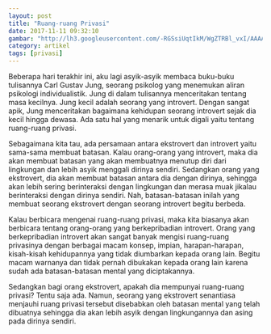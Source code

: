 ```yaml
---
layout: post
title: "Ruang-ruang Privasi"
date: 2017-11-11 09:32:10
gambar: "http://lh3.googleusercontent.com/-RGSsiUqtIkM/WgZTRBl_vxI/AAAAAAAACrY/J7EOYEvaBAYkfzYsBYUfyBuIlzozFbGwwCLcBGAs/s900/636153590394247604-555314234_introvert.jpg"
category: artikel
tags: [privasi]
---
```


Beberapa hari terakhir ini, aku lagi asyik-asyik membaca buku-buku tulisannya Carl Gustav Jung, seorang psikolog yang menemukan aliran psikologi individualistik. Jung di dalam tulisannya menceritakan tentang masa kecilnya. Jung kecil adalah seorang yang introvert. Dengan sangat apik, Jung menceritakan bagaimana kehidupan seorang introvert sejak dia kecil hingga dewasa. Ada satu hal yang menarik untuk digali yaitu tentang ruang-ruang privasi.

Sebagaimana kita tau, ada persamaan antara ekstrovert dan introvert yaitu sama-sama membuat batasan. Kalau orang-orang yang introvert, maka dia akan membuat batasan yang akan membuatnya menutup diri dari lingkungan dan lebih asyik menggali dirinya sendiri. Sedangkan orang yang ekstrovert, dia akan membuat batasan antara dia dengan dirinya, sehingga akan lebih sering berinteraksi dengan lingkungan dan merasa muak jikalau berinteraksi dengan dirinya sendiri. Nah, batasan-batasan inilah yang membuat seorang ekstrovert dengan seorang introvert begitu berbeda.

Kalau berbicara mengenai ruang-ruang privasi, maka kita biasanya akan berbicara tentang orang-orang yang berkepribadian introvert. Orang yang berkepribadian introvert akan sangat banyak mengisi ruang-ruang privasinya dengan berbagai macam konsep, impian, harapan-harapan, kisah-kisah kehidupannya yang tidak diumbarkan kepada orang lain. Begitu macam warnanya dan tidak pernah dibukakan kepada orang lain karena sudah ada batasan-batasan mental yang diciptakannya.

Sedangkan bagi orang ekstrovert, apakah dia mempunyai ruang-ruang privasi? Tentu saja ada. Namun, seorang yang ekstrovert senantiasa menjauhi ruang privasi tersebut disebabkan oleh batasan mental yang telah dibuatnya sehingga dia akan lebih asyik dengan lingkungannya dan asing pada dirinya sendiri.